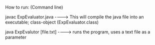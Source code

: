 How to run: (Command line)

javac ExpEvaluator.java 	----> This will compile the java file into an executable; class-object (ExpEvaluator.class)

java ExpEvalutor [file.txt]	----> runs the program, uses a text file as a parameter